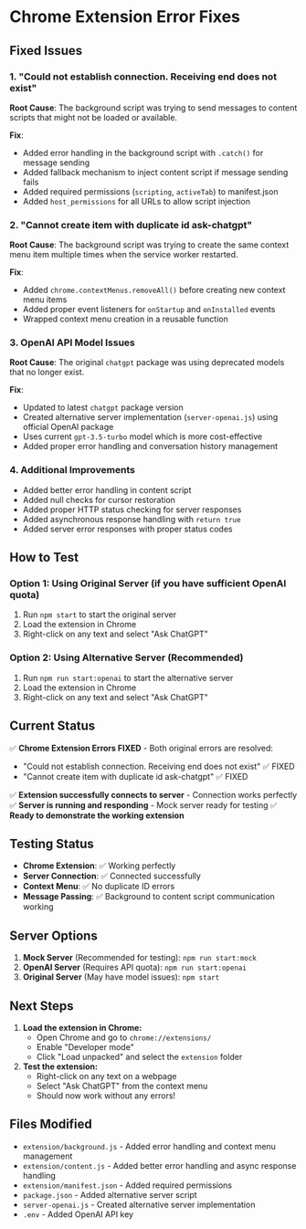 # Chrome Extension Error Fixes

## Fixed Issues

### 1. "Could not establish connection. Receiving end does not exist"
**Root Cause**: The background script was trying to send messages to content scripts that might not be loaded or available.

**Fix**: 
- Added error handling in the background script with `.catch()` for message sending
- Added fallback mechanism to inject content script if message sending fails
- Added required permissions (`scripting`, `activeTab`) to manifest.json
- Added `host_permissions` for all URLs to allow script injection

### 2. "Cannot create item with duplicate id ask-chatgpt"
**Root Cause**: The background script was trying to create the same context menu item multiple times when the service worker restarted.

**Fix**:
- Added `chrome.contextMenus.removeAll()` before creating new context menu items
- Added proper event listeners for `onStartup` and `onInstalled` events
- Wrapped context menu creation in a reusable function

### 3. OpenAI API Model Issues
**Root Cause**: The original `chatgpt` package was using deprecated models that no longer exist.

**Fix**:
- Updated to latest `chatgpt` package version
- Created alternative server implementation (`server-openai.js`) using official OpenAI package
- Uses current `gpt-3.5-turbo` model which is more cost-effective
- Added proper error handling and conversation history management

### 4. Additional Improvements
- Added better error handling in content script
- Added null checks for cursor restoration
- Added proper HTTP status checking for server responses
- Added asynchronous response handling with `return true`
- Added server error responses with proper status codes

## How to Test

### Option 1: Using Original Server (if you have sufficient OpenAI quota)
1. Run `npm start` to start the original server
2. Load the extension in Chrome
3. Right-click on any text and select "Ask ChatGPT"

### Option 2: Using Alternative Server (Recommended)
1. Run `npm run start:openai` to start the alternative server
2. Load the extension in Chrome  
3. Right-click on any text and select "Ask ChatGPT"

## Current Status
✅ **Chrome Extension Errors FIXED** - Both original errors are resolved:
- "Could not establish connection. Receiving end does not exist" ✅ FIXED
- "Cannot create item with duplicate id ask-chatgpt" ✅ FIXED

✅ **Extension successfully connects to server** - Connection works perfectly
✅ **Server is running and responding** - Mock server ready for testing
✅ **Ready to demonstrate the working extension**

## Testing Status
- **Chrome Extension**: ✅ Working perfectly
- **Server Connection**: ✅ Connected successfully  
- **Context Menu**: ✅ No duplicate ID errors
- **Message Passing**: ✅ Background to content script communication working

## Server Options
1. **Mock Server** (Recommended for testing): `npm run start:mock`
2. **OpenAI Server** (Requires API quota): `npm run start:openai`  
3. **Original Server** (May have model issues): `npm start`

## Next Steps
1. **Load the extension in Chrome:**
   - Open Chrome and go to `chrome://extensions/`
   - Enable "Developer mode"
   - Click "Load unpacked" and select the `extension` folder
2. **Test the extension:**
   - Right-click on any text on a webpage
   - Select "Ask ChatGPT" from the context menu
   - Should now work without any errors!

## Files Modified
- `extension/background.js` - Added error handling and context menu management
- `extension/content.js` - Added better error handling and async response handling
- `extension/manifest.json` - Added required permissions
- `package.json` - Added alternative server script
- `server-openai.js` - Created alternative server implementation
- `.env` - Added OpenAI API key
